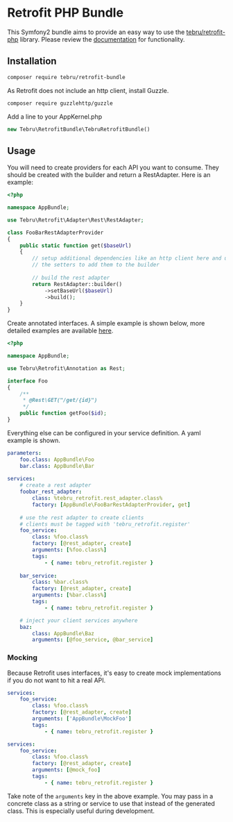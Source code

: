 # Retrofit PHP Bundle
This Symfony2 bundle aims to provide an easy way to use the [tebru/retrofit-php](https://github.com/tebru/retrofit-php) library.  Please review the [documentation](https://github.com/tebru/retrofit-php) for functionality.

## Installation

```sh
composer require tebru/retrofit-bundle
```

As Retrofit does not include an http client, install Guzzle.

```sh
composer require guzzlehttp/guzzle
```

Add a line to your AppKernel.php

```php
new Tebru\RetrofitBundle\TebruRetrofitBundle()
```

## Usage

You will need to create providers for each API you want to consume.  They should be created with the builder and return a RestAdapter.  Here is an example:

```php
<?php

namespace AppBundle;

use Tebru\Retrofit\Adapter\Rest\RestAdapter;

class FooBarRestAdapterProvider
{
    public static function get($baseUrl)
    {
        // setup additional dependencies like an http client here and use
        // the setters to add them to the builder
        
        // build the rest adapter
        return RestAdapter::builder()
            ->setBaseUrl($baseUrl)
            ->build();
    }
}
```

Create annotated interfaces.  A simple example is shown below, more detailed examples are available [here](https://github.com/tebru/retrofit-php).

```php
<?php

namespace AppBundle;

use Tebru\Retrofit\Annotation as Rest;

interface Foo
{
    /**
     * @Rest\GET("/get/{id}")
     */
    public function getFoo($id);
}
```

Everything else can be configured in your service definition.  A yaml example is shown.

```yaml
parameters:
    foo.class: AppBundle\Foo
    bar.class: AppBundle\Bar
    
services:
    # create a rest adapter
    foobar_rest_adapter:
        class: %tebru_retrofit.rest_adapter.class%
        factory: [AppBundle\FooBarRestAdapterProvider, get]
        
    # use the rest adapter to create clients
    # clients must be tagged with 'tebru_retrofit.register'
    foo_service:
        class: %foo.class%
        factory: [@rest_adapter, create]
        arguments: [%foo.class%]
        tags:
            - { name: tebru_retrofit.register }
            
    bar_service:
        class: %bar.class%
        factory: [@rest_adapter, create]
        arguments: [%bar.class%]
        tags:
            - { name: tebru_retrofit.register }

    # inject your client services anywhere
    baz:
        class: AppBundle\Baz
        arguments: [@foo_service, @bar_service]
```

### Mocking
Because Retrofit uses interfaces, it's easy to create mock implementations if you do not want to hit a real API.

```yaml
services:
    foo_service:
        class: %foo.class%
        factory: [@rest_adapter, create]
        arguments: ['AppBundle\MockFoo']
        tags:
            - { name: tebru_retrofit.register }
```

```yaml
services:
    foo_service:
        class: %foo.class%
        factory: [@rest_adapter, create]
        arguments: [@mock_foo]
        tags:
            - { name: tebru_retrofit.register }
```

Take note of the `arguments` key in the above example.  You may pass in a concrete class as a string or service to use that instead of the generated class.  This is especially useful during development.

